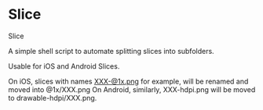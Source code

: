 Slice
=====

Slice

A simple shell script to automate splitting slices into subfolders.

Usable for iOS and Android Slices.

On iOS, slices with names XXX-@1x.png for example, will be renamed and moved into @1x/XXX.png
On Android, similarly, XXX-hdpi.png will be moved to drawable-hdpi/XXX.png.